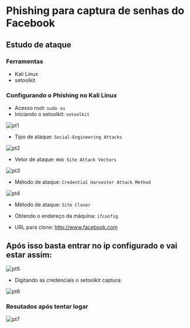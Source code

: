# Phishing para captura de senhas do Facebook

## Estudo de ataque

### Ferramentas

- Kali Linux
- setoolkit

### Configurando o Phishing no Kali Linux

- Acesso root: ``` sudo su ```
- Iniciando o setoolkit: ``` setoolkit ```

![pt1](https://user-images.githubusercontent.com/82615437/206805889-724f85ca-3c20-4187-866f-f917cfd21ad9.png)

- Tipo de ataque: ``` Social-Engineering Attacks ```

![pt2](https://user-images.githubusercontent.com/82615437/206805892-56cc9aad-b2ea-45a5-933a-c580cd4bdc18.png)

- Vetor de ataque: ``` Web Site Attack Vectors ```

![pt3](https://user-images.githubusercontent.com/82615437/206805893-35b127af-4f70-4dad-a9b1-3968ed7f9e06.png)

- Método de ataque: ```Credential Harvester Attack Method ```

![pt4](https://user-images.githubusercontent.com/82615437/206805896-374a32b9-dfc8-4654-ae40-3470a48dffd6.png)

- Método de ataque: ``` Site Cloner ```

- Obtendo o endereço da máquina: ``` ifconfig ```
- URL para clone: http://www.facebook.com

## Após isso basta entrar no ip configurado e vai estar assim:

![pt5](https://user-images.githubusercontent.com/82615437/206805898-e793783d-c45c-41c7-8cc5-6d9129761fa9.png)

- Digitando as credenciais o setoolkit captura:

![pt6](https://user-images.githubusercontent.com/82615437/206805900-b9de8c5c-241f-40dc-8927-8ce87a201826.png)


### Resutados após tentar logar

![pt7](https://user-images.githubusercontent.com/82615437/206805901-3db203f4-c540-4262-ad78-c6825b3a3845.png)

